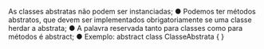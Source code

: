 As classes abstratas não podem ser instanciadas; ● Podemos ter métodos abstratos, que devem ser implementados obrigatoriamente se uma classe herdar a abstrata; ● A palavra reservada tanto para classes como para métodos é abstract; ● Exemplo: abstract class ClasseAbstrata { }